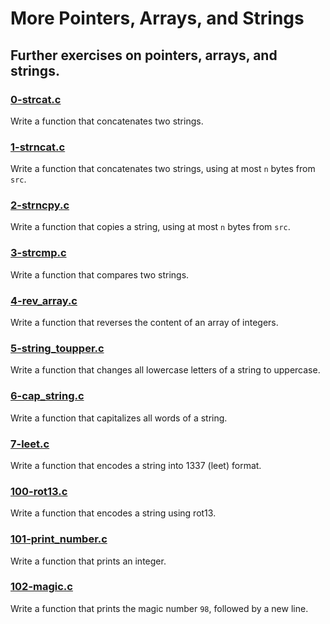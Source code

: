 # More Pointers, Arrays, and Strings

## Further exercises on pointers, arrays, and strings.

### [0-strcat.c](https://github.com/JeffToken31/holbertonschool-low_level_programming/blob/main/more_pointers_arrays_strings/0-strcat.c)
Write a function that concatenates two strings.

### [1-strncat.c](https://github.com/JeffToken31/holbertonschool-low_level_programming/blob/main/more_pointers_arrays_strings/1-strncat.c)
Write a function that concatenates two strings, using at most `n` bytes from `src`.

### [2-strncpy.c](https://github.com/JeffToken31/holbertonschool-low_level_programming/blob/main/more_pointers_arrays_strings/2-strncpy.c)
Write a function that copies a string, using at most `n` bytes from `src`.

### [3-strcmp.c](https://github.com/JeffToken31/holbertonschool-low_level_programming/blob/main/more_pointers_arrays_strings/3-strcmp.c)
Write a function that compares two strings.

### [4-rev_array.c](https://github.com/JeffToken31/holbertonschool-low_level_programming/blob/main/more_pointers_arrays_strings/4-rev_array.c)
Write a function that reverses the content of an array of integers.

### [5-string_toupper.c](https://github.com/JeffToken31/holbertonschool-low_level_programming/blob/main/more_pointers_arrays_strings/5-string_toupper.c)
Write a function that changes all lowercase letters of a string to uppercase.

### [6-cap_string.c](https://github.com/JeffToken31/holbertonschool-low_level_programming/blob/main/more_pointers_arrays_strings/6-cap_string.c)
Write a function that capitalizes all words of a string.

### [7-leet.c](https://github.com/JeffToken31/holbertonschool-low_level_programming/blob/main/more_pointers_arrays_strings/7-leet.c)
Write a function that encodes a string into 1337 (leet) format.

### [100-rot13.c](https://github.com/JeffToken31/holbertonschool-low_level_programming/blob/main/more_pointers_arrays_strings/100-rot13.c)
Write a function that encodes a string using rot13.

### [101-print_number.c](https://github.com/JeffToken31/holbertonschool-low_level_programming/blob/main/more_pointers_arrays_strings/101-print_number.c)
Write a function that prints an integer.

### [102-magic.c](https://github.com/JeffToken31/holbertonschool-low_level_programming/blob/main/more_pointers_arrays_strings/102-magic.c)
Write a function that prints the magic number `98`, followed by a new line.

